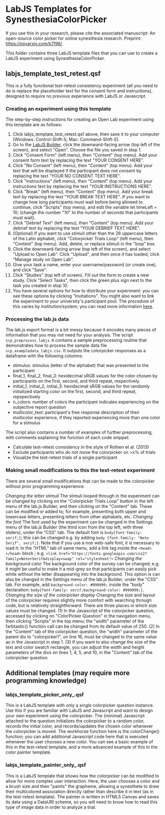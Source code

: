 # LabJS Templates for SynesthesiaColorPicker

If you use this in your research, please cite the associated manuscript:
An open-source color picker for online synesthesia research. Preprint: https://psyarxiv.com/k7f96/

This folder contains three LabJS template files that you can use to create a LabJS experiment using SynesthesiaColorPicker.

## labjs_template_test_retest.qsf
This is a fully functional test-retest consistency experiment (all you need to do is replace the placeholder text for the consent form and instructions), designed to require no previous experience with LabJS or Javascript.

### Creating an experiment using this template
The step-by-step instructions for creating an Open Lab experiment using this template are as follows:

1. Click labjs_template_test_retest.qsf above, then save it to your computer (Windows: Control-Shift-S; Mac: Command-Shift-S).
2. Go to the [LabJS Builder](https://labjs.felixhenninger.com/), click the downward-facing arrow (top left of the screen), and select "Open". Choose the file you saved in step 1.
3. Click "Consent Form" (left menu), then "Content" (top menu). Add your consent form text by replacing the text "YOUR CONSENT HERE".
4. Click "No Consent" (left menu), then "Content" (top menu). Add your text that will be displayed if the participant does not consent by replacing the text "YOUR NO CONSENT TEXT HERE".
5. Click "Instructions" (left menu), then "Content" (top menu). Add your instructions text by replacing the text "YOUR INSTRUCTIONS HERE".
6. Click "Break" (left menu), then "Content" (top menu). Add your break text by replacing the text "YOUR BREAK TEXT HERE". If you want to change how long participants must wait before being allowed to continue, click "Scripts" (top menu), and edit the variable let timeLeft = 10; (change the number "10" to the number of seconds that participants must wait).
7. Click "Debrief Text" (left menu), then "Content" (top menu). Add your debrief text by replacing the text "YOUR DEBRIEF TEXT HERE".
8. (Optional) If you want to use stimuli other than the 26 uppercase letters of the Latin alphabet, click "Colorpicker Trials Loop" (left menu), then "Content" (top menu). Add, delete, or replace stimuli in the "loop" box.
9. Click the downward-facing arrow (top left of the screen), and select "Upload to Open Lab". Click "Upload", and then once it has loaded, click "Manage study on Open Lab".
10. Give your task a name, enter your username/password (or create one), and click "Save".
11. Click "Studies" (top left of screen). Fill out the form to create a new study. Click "Select Tasks", then click the green plus sign next to the task you created in stop 10.
12. You have several options for how to distribute your experiment: you can see these options by clicking "Invitations". You might also want to link the experiment to your university's participant pool. The procedure of this varies by institution/system; you can read more information [here](https://open-lab.online/docs/project#integration).

### Processing the lab.js data
The lab.js export format is a bit messy because it encodes many pieces of information that you may not need for your analysis. The script `scp_preprocess_labjs.R` contains a sample preprocessing routine that demonstrates how to process the sample data file `scp_exampledata_labjs.csv`. It outputs the colorpicker responses as a dataframe with the following columns:

- stimulus: stimulus (letter of the alphabet) that was presented to the participant
- final_1, final_2, final_3: hexidecimal sRGB values for the color chosen by participants on the first, second, and third repeat, respectively.
- initial_1, initial_2, initial_3: hexidecimal sRGB values for the randomly initialized starting color on the first, second, and third repeat, repspectively
- n_colors: number of colors the participant indicates experiencing on the subjective report question
- multicolor_text: participant's free response description of their multicolor experience, if they reported experiencing more than one color for a stimulus

The script also contains a number of examples of further preprocessing, with comments explaining the function of each code snippet:

- Calculate test-retest consistency in the style of Rothen et al. (2013)
- Exclude participants who do not move the colorpicker on >x% of trials
- Visualize the test-retest trials of a single participant

### Making small modifications to this the test-retest experiment
There are several small modifications that can be made to the colorpicker without prior programming experience.

*Changing the letter stimuli* The stimuli looped through in the experiment can be changed by clicking on the "Colorpicker Trials Loop" button in the left menu of the lab.js Builder, and then clicking on the "Content" tab. These can be modified or added to; for example, presenting both upper and lowercase letters, presenting letters from other alphabets, etc.
*Changing the font* The font used by the experiment can be changed in the Settings menu of the lab.js Builder (the third icon from the top left, with three sliders), under the "CSS" tab. The default font is `body{font-family: serif;}`; this can be changed e.g. by adding `body {font-family: "Noto Serif", serif;}`. Note that if you use a non web-safe font, it is necessary to load it: In the "HTML" tab of same menu, add a link tag inside the `<head></head>` block ; e.g. `<link href="https://fonts.googleapis.com/css2?family=Noto+Serif&display=swap" rel="stylesheet">`
*Changing the background color* The background color of the survey can be changed; e.g. it might be useful to make it a mid-grey so that participants can easily pick white without the letter disappearing into the background. This option is can also be changed in the Settings menu of the lab.js Builder, under the "CSS" tab. For example, add `background-color: #999999;` inside the "body" declaration: `body{font-family: serif;background-color: #999999;}`.
*Changing the size of the colorpicker display* Changing the size and layout of the colorpicker requires slightly more comfort with searching through code, but is relatively straightforward. There are three places in which size values must be changed. (1) In the Javascript of the colorpicker question, accessed by clicking on "ColorPicker Question" in the navigation menu, then clicking "Scripts" in the top menu; the "width" parameter of the farbtastic() function call can be changed from its default value of 250. (2) In the "Content" tab of the colorpicker question, the "width" parameter of the parent div to "colorpicker1", on line 16, must be changed to the same value as in the Javascript in step 1. (3) If you want to also change the size of the text and color swatch rectangle, you can adjust the width and height parameters of the divs on lines 1, 4, 5, and 10, in the "Content" tab of the colorpicker question.

## Additional templates (may require more programming knowledge)
### labjs_template_picker_only_.qsf

This is a LabJS template with only a single colorpicker question instance. Use this if you are familiar with LabJS and Javascript and want to design your own experiment using the colorpicker. The (minimal) Javascript attached to the question initializes the colorpicker to a random color, records the initial color, and records/updates the chosen color whenever the colorpicker is moved. The workhorse function here is the colorChange() function; you can add additional Javascript code here that is executed whenever the user chooses a new color. You can see a basic example of this in the test-retest template, and a more advanced example of this in the color painter template.

### labjs_template_painter_only_.qsf

This is a LabJS template that shows how the colorpicker can be modified to allow for more complex user interaction. Here, the user chooses a color and a brush size and then "paints" the grapheme, allowing a synesthete to draw their multicolored association directly rather than describe it in text (as in the test-retest template). The painter is written in HTML5 Canvas and saves its data using a DataURI scheme, so you will need to know how to read this type of image data in order to analyze a trial. 